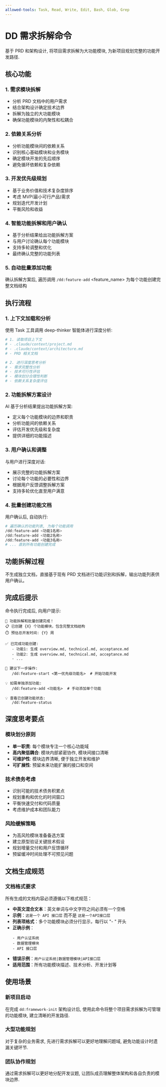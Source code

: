 ```yaml
---
allowed-tools: Task, Read, Write, Edit, Bash, Glob, Grep
---
```


# DD 需求拆解命令

基于 PRD 和架构设计, 将项目需求拆解为大功能模块, 为新项目规划完整的功能开发路径.

## 核心功能

### 1. 需求模块拆解

- 分析 PRD 文档中的用户需求
- 结合架构设计确定技术边界
- 拆解为独立的大功能模块
- 确保功能模块的内聚性和松耦合

### 2. 依赖关系分析

- 分析功能模块间的依赖关系
- 识别核心基础模块和业务模块
- 确定模块开发的先后顺序
- 避免循环依赖和复杂依赖

### 3. 开发优先级规划

- 基于业务价值和技术复杂度排序
- 考虑 MVP(最小可行产品)需求
- 规划迭代开发计划
- 平衡风险和收益

### 4. 智能功能拆解和用户确认

- 基于分析结果给出功能拆解方案
- 与用户讨论确认每个功能模块
- 支持多轮调整和优化
- 最终确认完整的功能列表

### 5. 自动批量添加功能

确认拆解方案后, 遍历调用 `/dd:feature-add` <feature_name> 为每个功能创建完整文档结构

## 执行流程

### 1. 上下文加载和分析

使用 Task 工具调用 deep-thinker 智能体进行深度分析:

```bash
# 1. 读取项目上下文
# - .claude/context/project.md
# - .claude/context/architecture.md  
# - PRD 相关文档

# 2. 进行深度思考分析
# - 需求完整性分析
# - 技术可行性评估  
# - 模块划分合理性判断
# - 依赖关系复杂度评估
```

### 2. 功能拆解方案设计

AI 基于分析结果提出功能拆解方案:

- 定义每个功能模块的边界和职责
- 分析功能间的依赖关系
- 评估开发优先级和复杂度
- 提供详细的功能描述

### 3. 用户确认和调整

与用户进行深度对话:

- 展示完整的功能拆解方案
- 讨论每个功能的必要性和边界
- 根据用户反馈调整拆解方案
- 支持多轮优化直至用户满意

### 4. 批量创建功能文档

用户确认后, 自动执行:

```bash
# 遍历确认的功能列表, 为每个功能调用
/dd:feature-add <功能1名称>
/dd:feature-add <功能2名称>
/dd:feature-add <功能3名称>
# ... 直到所有功能创建完成
```

## 功能拆解过程

不生成独立文档，直接基于现有 PRD 文档进行功能识别和拆解，输出功能列表供用户确认。

## 完成后提示

命令执行完成后, 向用户提示:

```
🎯 功能拆解和批量创建完成！
📋 已创建 {X} 个功能模块，包含完整文档结构
⏱️ 预估总开发时间: {Y} 周

✅ 已完成功能创建:
   - 功能1: 生成 overview.md, technical.md, acceptance.md
   - 功能2: 生成 overview.md, technical.md, acceptance.md
   - ...

📝 建议下一步操作:
   /dd:feature-start <第一优先级功能名>  # 开始功能开发
   
💡 如需单独添加功能:
   /dd:feature-add <功能名>  # 手动添加单个功能

💡 查看已创建功能状态:
   /dd:feature-status
```

## 深度思考要点

### 模块划分原则

- **单一职责**: 每个模块专注一个核心功能域
- **高内聚低耦合**: 模块内部紧密协作, 模块间接口清晰
- **可维护性**: 模块边界清晰, 便于独立开发和维护
- **可扩展性**: 预留未来功能扩展的接口和空间

### 技术债务考虑

- 识别可能的技术债务积累点
- 规划重构和优化的时间窗口
- 平衡快速交付和代码质量
- 考虑维护成本和团队能力

### 风险缓解策略

- 为高风险模块准备备选方案
- 建立原型验证关键技术假设
- 规划增量交付和用户反馈循环
- 预留缓冲时间处理不可预见问题

## 文档生成规范

### 文档格式要求

所有生成的文档内容必须遵循以下格式规范：

- **中英文混合文本**：英文单词与中文字符之间必须有一个空格
- **示例**：`这是一个 API 接口层` 而不是 `这是一个API接口层`
- **列表项格式**：多个功能模块必须分行显示，每行以 "- " 开头
- **正确示例**：
  ```
  - 用户认证系统
  - 数据管理模块
  - API 接口层
  ```
- **错误示例**：`用户认证系统|数据管理模块|API接口层`
- **适用范围**：所有功能模块描述、技术分析、开发计划等

## 使用场景

### 新项目启动

在完成 `dd:framework-init` 架构设计后, 使用此命令将整个项目需求拆解为可管理的功能模块, 建立清晰的开发路径.

### 大型功能规划

对于复杂的业务需求, 先进行需求拆解可以更好地理解问题域, 避免功能设计时遗漏关键环节.

### 团队协作规划

通过需求拆解可以更好地分配开发议题, 让团队成员理解整体架构和各自负责的模块边界.
